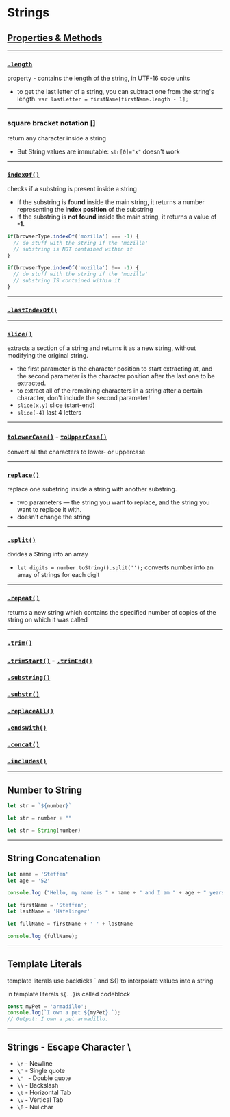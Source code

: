 # Strings

##  [Properties & Methods](https://developer.mozilla.org/en-US/docs/Web/JavaScript/Reference/Global_Objects/String)

------

### [`.length`](https://developer.mozilla.org/en-US/docs/Web/JavaScript/Reference/Global_Objects/String/length)	

property - contains the length of the string, in UTF-16 code units

- to get the last letter of a string, you can subtract one from the string's length. `var lastLetter = firstName[firstName.length - 1];`

------

### square bracket notation []

return any character inside a string

- But String values are immutable: `str[0]="x"` doesn't work

------

### [`indexOf()`](https://developer.mozilla.org/en-US/docs/Web/JavaScript/Reference/Global_Objects/String/indexOf)

checks if a substring is present inside a string

- If the substring is **found** inside the main string, it returns a number representing the **index position** of the substring
- If the substring is **not found** inside the main string, it returns a value of **-1**.

```js
if(browserType.indexOf('mozilla') === -1) {
  // do stuff with the string if the 'mozilla'
  // substring is NOT contained within it
}

if(browserType.indexOf('mozilla') !== -1) {
  // do stuff with the string if the 'mozilla'
  // substring IS contained within it
}
```

------

### [`.lastIndexOf()`](https://developer.mozilla.org/en-US/docs/Web/JavaScript/Reference/Global_Objects/String/lastIndexOf)

------

### [`slice()`](https://developer.mozilla.org/en-US/docs/Web/JavaScript/Reference/Global_Objects/String/slice)

extracts a section of a string and returns it as a new string, without modifying the original string.

- the first parameter is the character position to start extracting at, and the second parameter is the character position after the last one to be extracted.
- to extract all of the remaining characters in a string after a certain character, don't include the second parameter!
- `slice(x,y)` slice (start-end)
- `slice(-4)` last 4 letters

------

### [`toLowerCase()`](https://developer.mozilla.org/en-US/docs/Web/JavaScript/Reference/Global_Objects/String/toLowerCase) - [`toUpperCase()`](https://developer.mozilla.org/en-US/docs/Web/JavaScript/Reference/Global_Objects/String/toLowerCase)

convert all the characters to lower- or uppercase

------

### [`replace()`](https://developer.mozilla.org/en-US/docs/Web/JavaScript/Reference/Global_Objects/String/replace)

replace one substring inside a string with another substring.

- two parameters — the string you want to replace, and the string you want to replace it with.
- doesn't change the string

------

### [`.split()`](https://developer.mozilla.org/en-US/docs/Web/JavaScript/Reference/Global_Objects/String/split)

divides a String into an array

- `let digits = number.toString().split('');` converts number into an array of strings for each digit

------

### [`.repeat()`](https://developer.mozilla.org/en-US/docs/Web/JavaScript/Reference/Global_Objects/String/repeat)

returns a new string which contains the specified number of copies of the string on which it was called

------

### [`.trim()`](https://developer.mozilla.org/en-US/docs/Web/JavaScript/Reference/Global_Objects/String/Trim)

### [`.trimStart()`](https://developer.mozilla.org/en-US/docs/Web/JavaScript/Reference/Global_Objects/String/trimStart) - [`.trimEnd()`](https://developer.mozilla.org/en-US/docs/Web/JavaScript/Reference/Global_Objects/String/trimEnd)

### [`.substring()`](https://developer.mozilla.org/en-US/docs/Web/JavaScript/Reference/Global_Objects/String/substring)

### [`.substr()`](https://developer.mozilla.org/en-US/docs/Web/JavaScript/Reference/Global_Objects/String/substr)

### [`.replaceAll()`](https://developer.mozilla.org/en-US/docs/Web/JavaScript/Reference/Global_Objects/String/replaceAll)

### [`.endsWith()`](https://developer.mozilla.org/en-US/docs/Web/JavaScript/Reference/Global_Objects/String/endsWith)

### [`.concat()`](https://developer.mozilla.org/en-US/docs/Web/JavaScript/Reference/Global_Objects/String/concat)

### [`.includes()`](https://developer.mozilla.org/en-US/docs/Web/JavaScript/Reference/Global_Objects/String/includes)

------

## Number to String

```js
let str = `${number}`
```

```js
let str = number + ""
```

```js
let str = String(number)
```

------

## String Concatenation

```js
let name = 'Steffen'
let age = '52'

console.log ("Hello, my name is " + name + " and I am " + age + " years old")
```

```js
let firstName = 'Steffen';
let lastName = 'Häfelinger'

let fullName = firstName + ' ' + lastName

console.log (fullName);
```

------

## Template Literals

template literals use backticks ` and ${} to interpolate values into a string

in template literals `${..}`is called codeblock

```js
const myPet = 'armadillo';
console.log(`I own a pet ${myPet}.`);
// Output: I own a pet armadillo.
```

------

## Strings - Escape Character \

- `\n`  - Newline
- `\'` - Single quote
- `\" ` - Double quote
- `\\` - Backslash
- `\t` - Horizontal Tab
- `\v` - Vertical Tab
- `\0` - Nul char

